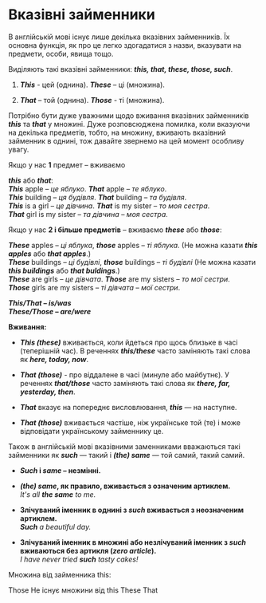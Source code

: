 # Вказівні займенники 

<p>В англійській мові існує лише декілька вказівних займенників. Їх основна функція, як про це легко здогадатися з назви, вказувати на предмети, особи, явища тощо.</p>

<p>Виділяють такі вказівні займенники: <b><i>this, that, these, those, such</i></b>.</p>

1. <i><b>This</b></i> - цей (однина). <i><b>These</b></i> – ці (множина). 

2. <i><b>That</b></i> – той (однина). <i><b>Those</b></i> - ті (множина).

<p>Потрібно бути дуже уважними щодо вживання вказівних займенників <b><i>this</i></b> та <b><i>that</i></b> у множині. Дуже розповсюджена помилка, коли вказуючи на декілька предметів, тобто, на множину, вживають вказівний займенник в однині, тож давайте звернемо на цей момент особливу увагу.</p>

<p>Якщо у нас <b>1</b> предмет – вживаємо</p> <b><i>this</i></b> або <b><i>that</i></b>:<br> 
<b><i>This</i></b> apple – <i>це яблуко</i>. <b><i>That</i></b> apple – <i>те яблуко</i>.<br>
<b><i>This</i></b> building – <i>ця будівля</i>. <b><i>That</i></b> building – <i>та будівля</i>.<br>
<b><i>This</i></b> is a girl – <i>це дівчина</i>. <b><i>That</i></b> is my sister – <i>то моя сестра</i>. <br> <b><i>That</i></b> girl is my sister – <i>та дівчина – моя сестра</i>.

<p>Якщо у нас <b>2 і більше предметів</b> – вживаємо <b><i>these</i></b> або <b><i>those</i></b>:</p>
<b><i>These</i></b> apples – <i>ці яблука</i>, <b><i>those</i></b> apples – <i>ті яблука</i>. (Не можна казати <b><i>this apples</i></b> або <b><i>that apples</i></b>.)<br>
<b><i>These</i></b> buildings – <i>ці будівлі</i>, <b><i>those</i></b> buildings – <i>ті будівлі</i> (Не можна казати <b><i>this buildings</i></b> або <b><i>that buldings</i></b>.)<br>
<b><i>These</i></b> are girls – <i>це дівчата</i>. <b><i>Those</i></b> are my sisters – <i>то мої сестри</i>.<br>
<b><i>Those</i></b> girls are my sisters – <i>ті дівчата – мої сестри</i>.<br>

<span class="p1"><b><i>This/That</i> – <i>is/was</i></b></span><br>
<span class="p1"><b><i>These/Those</i> – <i>are/were</i></b></span><br>


<span class="p1"><b>Вживання:</b></span>
- <b><i>This (these)</i></b> вживається, коли йдеться про щось близьке в часі (теперішній час). В реченнях <b><i>this/these</i></b> часто заміняють такі слова як <b><i>here, today, now</i></b>.

- <b><i>That (those)</i></b>  - про віддалене в часі (минуле або майбутнє). У реченнях <b><i>that/those</i></b> часто заміняють такі слова як <b><i>there, far, yesterday, then</i></b>.

- <b><i>That</i></b> вказує на попереднє висловлювання, <b><i>this</i></b> — на наступне.

- <b><i>That (those)</i></b> вживається частіше, ніж українське той (те) і  може відповідати українському займеннику це.<br>

Також в англійській мові вказівними заменниками вважаються такі займенники як <b><i>such</i></b> — такий і <b><i>(the) same</i></b> — той самий, такий самий. <br>

* <b><i>Such</i> i <i>same</i> – незмінні.</b>

* <b><i>(the) same</i>, як правило, вживається з означеним артиклем.</b><br>
<i>It's all <b>the same</b> to me.</i>

* <b>Злічуваний іменник в однині з <i>such</i> вживається з неозначеним артиклем.</b><br>
<i><b>Such</b> a beautiful day.</i> 

* <b>Злічуваний іменник в множині або незлічуваний іменник з <i>such</i> вживаються без артикля (<i>zero article</i>).</b><br>
 <i>I have never tried <b>such</b> tasty cakes!</i>


<quiz correctLabel="correct" incorrectLabel="incorrect" checkLabel="check">
    <question text="">
        <p>Множина від займенника this:</p>
        <answer>Those</answer>
        <answer>Не існує множини від this</answer>
        <answer correct>These</answer>
        <answer>That</answer>
    </question>
</quiz>